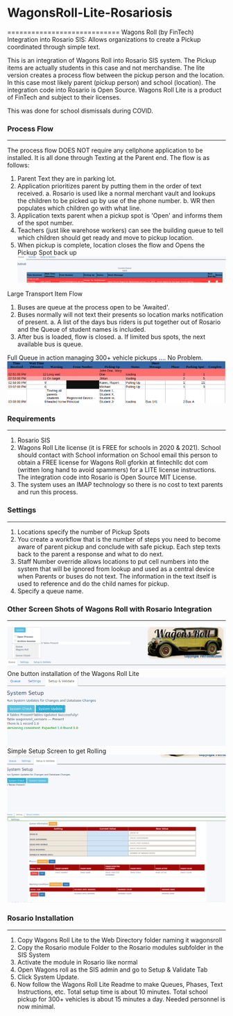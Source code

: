 # WagonsRoll-Lite-Rosariosis
============================
 Wagons Roll (by FinTech) Integration into Rosario SIS: Allows organizations to create a Pickup coordinated through simple text.

 This is an integration of Wagons Roll into Rosario SIS system. The Pickup items are actually students in this case and not merchandise.
 The lite version creates a process flow between the pickup person and the location. In this case most likely parent (pickup person) and school (location). The integration code into Rosario is Open Source. Wagons Roll Lite is a product of FinTech and subject to their licenses.

 This was done for school dismissals during COVID.

### Process Flow
 --------------
 The process flow DOES NOT require any cellphone application to be installed. It is all done through Texting at the Parent end. 
 The flow is as follows:
 1. Parent Text they are in parking lot.
 2. Application prioritizes parent by putting them in the order of text received.
 	a. Rosario is used like a normal merchant vault and lookups the children to be picked up by use of the phone number.
 	b. WR then populates which children go with what line.
 3. Application texts parent when a pickup spot is 'Open' and informs them of the spot number.
 4. Teachers (just like warehose workers) can see the building queue to tell which children should get ready and move to pickup location.
 5. When pickup is complete, location closes the flow and Opens the Pickup Spot back up
![QUEUE OPEN](readmepics/queue.png)

 Large Transport Item Flow
 1. Buses are queue at the process open to be 'Awaited'.
 2. Buses normally will not text their presents so location marks notification of present.
 	a. A list of the days bus riders is put together out of Rosario and the Queue of student names is included.
 3. After bus is loaded, flow is closed.
    a. If limited bus spots, the next available bus is queue.

Full Queue in action managing 300+ vehicle pickups .... No Problem.
![QUEUE OPEN](readmepics/queuesession.png)


### Requirements
 ----------------
 1. Rosario SIS
 2. Wagons Roll Lite license (it is FREE for schools in 2020 & 2021). School should contact with School information on School email this person to obtain a FREE license for Wagons Roll gforkin at fintechllc dot com (written long hand to avoid spammers) for a LITE license instructions. The integration code into Rosario is Open Source MIT License.
 3. The system uses an IMAP technology so there is no cost to text parents and run this process.

### Settings
------------
1. Locations specify the number of Pickup Spots
2. You create a workflow that is the number of steps you need to become aware of parent pickup and conclude with safe pickup. Each step texts back to the parent a response and what to do next.
3. Staff Number override allows locations to put cell numbers into the system that will be ignored from lookup and used as a central device when Parents or buses do not text. The information in the text itself is used to reference and do the child names for pickup.
4. Specify a queue name.

### Other Screen Shots of Wagons Roll with Rosario Integration
--------------------------------------------------------
![QUEUE OPEN](readmepics/queuetop.png)
One button installation of the Wagons Roll Lite
![SIMPLE INSTALL](readmepics/simpleinstall.png)
Simple Setup Screen to get Rolling
![SYSTEM SETUP](readmepics/systemsetup.png)
![FLOW](readmepics/flow.png)

### Rosario Installation
------------------------
1. Copy Wagons Roll Lite to the Web Directory folder naming it wagonsroll
2. Copy the Rosario module Folder to the Rosario modules subfolder in the SIS System
3. Activate the module in Rosario like normal
4. Open Wagons roll as the SIS admin and go to Setup & Validate Tab
5. Click System Update.
6. Now follow the Wagons Roll Lite Readme to make Queues, Phases, Text Instructions, etc. 
Total setup time is about 10 minutes. Total school pickup for 300+ vehicles is about 15 minutes a day. Needed personnel is now minimal.

